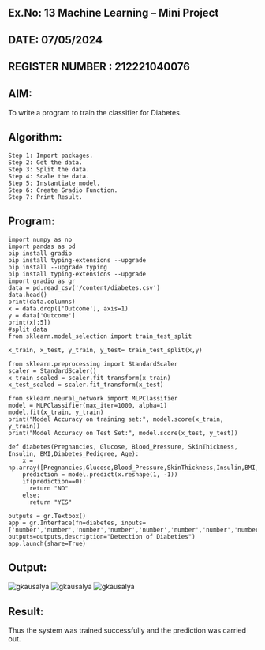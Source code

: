 ## Ex.No: 13 Machine Learning – Mini Project  
## DATE:   07/05/2024                                                                         
## REGISTER NUMBER : 212221040076
##
## AIM: 
To write a program to train the classifier for Diabetes.
##  Algorithm:
```
Step 1: Import packages. 
Step 2: Get the data. 
Step 3: Split the data. 
Step 4: Scale the data. 
Step 5: Instantiate model. 
Step 6: Create Gradio Function. 
Step 7: Print Result.
```

## Program:

```
import numpy as np
import pandas as pd
pip install gradio
pip install typing-extensions --upgrade
pip install --upgrade typing
pip install typing-extensions --upgrade
import gradio as gr
data = pd.read_csv('/content/diabetes.csv')
data.head()
print(data.columns)
x = data.drop(['Outcome'], axis=1)
y = data['Outcome']
print(x[:5])
#split data
from sklearn.model_selection import train_test_split

x_train, x_test, y_train, y_test= train_test_split(x,y)

from sklearn.preprocessing import StandardScaler
scaler = StandardScaler()
x_train_scaled = scaler.fit_transform(x_train)
x_test_scaled = scaler.fit_transform(x_test)

from sklearn.neural_network import MLPClassifier
model = MLPClassifier(max_iter=1000, alpha=1)
model.fit(x_train, y_train)
print("Model Accuracy on training set:", model.score(x_train, y_train))
print("Model Accuracy on Test Set:", model.score(x_test, y_test))

def diabetes(Pregnancies, Glucose, Blood_Pressure, SkinThickness, Insulin, BMI,Diabetes_Pedigree, Age):
    x = np.array([Pregnancies,Glucose,Blood_Pressure,SkinThickness,Insulin,BMI,Diabetes_Pedigree,Age])
    prediction = model.predict(x.reshape(1, -1))
    if(prediction==0):
      return "NO"
    else:
      return "YES"

outputs = gr.Textbox()
app = gr.Interface(fn=diabetes, inputs=['number','number','number','number','number','number','number','number'], outputs=outputs,description="Detection of Diabeties")
app.launch(share=True)
```


## Output:
![gkausalya](https://github.com/gkausalya232/AI_Lab_2023-24/assets/133086820/7d6633d7-51ff-44d2-a229-b7ad9b246cf3)
![gkausalya](https://github.com/gkausalya232/AI_Lab_2023-24/assets/133086820/2b7452c8-7309-4ff0-869b-55dee6b280e8)
![gkausalya](https://github.com/gkausalya232/AI_Lab_2023-24/assets/133086820/6d08f860-4a03-40d2-bc59-0dd84f89ddef)




## Result:
Thus the system was trained successfully and the prediction was carried out.
